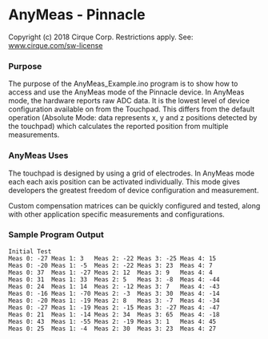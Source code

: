 # AnyMeas - Pinnacle

Copyright (c) 2018 Cirque Corp. Restrictions apply. See: www.cirque.com/sw-license

### Purpose

The purpose of the AnyMeas_Example.ino program is to show how to access and use the AnyMeas mode of the Pinnacle device. In AnyMeas mode, the
hardware reports raw ADC data. It is the lowest level of device configuration
available on from the Touchpad. This differs from the default operation
(Absolute Mode: data represents x, y and z positions detected by the touchpad)
which calculates the reported position from multiple measurements.

### AnyMeas Uses

The touchpad is designed by using a grid of electrodes. In AnyMeas mode each
each axis position can be activated individually. This mode gives developers
the greatest freedom of device configuration and measurement.

Custom compensation matrices can be quickly configured and tested, along with other application specific measurements and configurations. 

### Sample Program Output

    Initial Test
    Meas 0: -27	Meas 1: 3	Meas 2: -22	Meas 3: -25	Meas 4: 15
    Meas 0: -20	Meas 1: -5	Meas 2: -22	Meas 3: 23	Meas 4: 7
    Meas 0: 37	Meas 1: -27	Meas 2: 12	Meas 3: 9	Meas 4: 4
    Meas 0: 31	Meas 1: 33	Meas 2: 5	Meas 3: -8	Meas 4: -44
    Meas 0: 24	Meas 1: 14	Meas 2: -12	Meas 3: 7	Meas 4: -43
    Meas 0: -16	Meas 1: -70	Meas 2: -3	Meas 3: 30	Meas 4: -14
    Meas 0: -20	Meas 1: -19	Meas 2: 8	Meas 3: -7	Meas 4: -34
    Meas 0: -27	Meas 1: -19	Meas 2: -15	Meas 3: -27	Meas 4: -47
    Meas 0: 21	Meas 1: -14	Meas 2: 34	Meas 3: 65	Meas 4: -18
    Meas 0: 43	Meas 1: -55	Meas 2: -19	Meas 3: 1	Meas 4: 45
    Meas 0: 25	Meas 1: -4	Meas 2: 30	Meas 3: 23	Meas 4: 27
